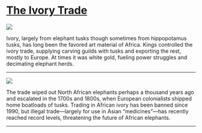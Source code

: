 # [The Ivory Trade](http://artsmia.github.io/griot/#/stories/240)

![](http://cdn.dx.artsmia.org/thumbs/tn_2013_TDXAfrica_046_01.jpg)

Ivory, largely from elephant tusks though sometimes from hippopotamus tusks, has long been the favored art material of Africa. Kings controlled the ivory trade, supplying carving guilds with tusks and exporting the rest, mostly to Europe. At times it was white gold, fueling power struggles and decimating elephant herds.

---

![](http://cdn.dx.artsmia.org/thumbs/tn_2013_TDXAfrica_045_01.jpg)

The trade wiped out North African elephants perhaps a thousand years ago and escalated in the 1700s and 1800s, when European colonialists shipped home boatloads of tusks. Trading in African ivory has been banned since 1990, but illegal trade—largely for use in Asian “medicines”—has recently reached record levels, threatening the future of African elephants.

---
